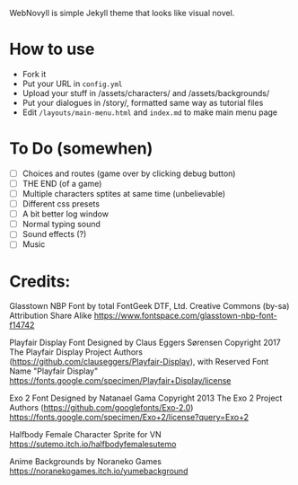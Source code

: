 WebNovyll is simple Jekyll theme that looks like visual novel.

# How to use

- Fork it
- Put your URL in `config.yml`
- Upload your stuff in /assets/characters/ and /assets/backgrounds/
- Put your dialogues in /story/, formatted same way as tutorial files
- Edit `/layouts/main-menu.html` and `index.md` to make main menu page

# To Do (somewhen)
- [ ] Choices and routes (game over by clicking debug button)
- [ ] THE END (of a game)
- [ ] Multiple characters sptites at same time (unbelievable)
- [ ] Different css presets
- [ ] A bit better log window
- [ ] Normal typing sound
- [ ] Sound effects (?)
- [ ] Music

# Credits:

Glasstown NBP Font by total FontGeek DTF, Ltd.
Creative Commons (by-sa) Attribution Share Alike
https://www.fontspace.com/glasstown-nbp-font-f14742

Playfair Display Font
Designed by Claus Eggers Sørensen
Copyright 2017 The Playfair Display Project Authors (https://github.com/clauseggers/Playfair-Display), with Reserved Font Name "Playfair Display"
https://fonts.google.com/specimen/Playfair+Display/license

Exo 2 Font
Designed by Natanael Gama
Copyright 2013 The Exo 2 Project Authors (https://github.com/googlefonts/Exo-2.0)
https://fonts.google.com/specimen/Exo+2/license?query=Exo+2

Halfbody Female Character Sprite for VN
https://sutemo.itch.io/halfbodyfemalesutemo

Anime Backgrounds by Noraneko Games
https://noranekogames.itch.io/yumebackground